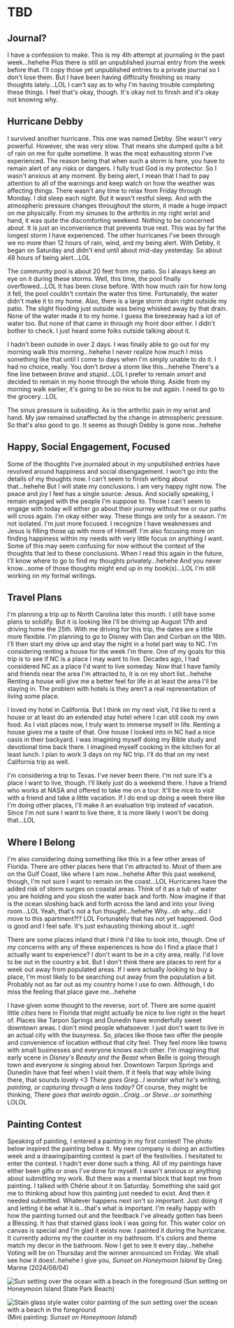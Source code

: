 # TBD

## Journal?

I have a confession to make. This is my 4th attempt at journaling in the past week...hehehe Plus there is still an unpublished journal entry from the week before that. I'll copy those yet unpublished entries to a private journal so I don't lose them. But I have been having difficulty finishing so many thoughts lately...LOL I can't say as to why I'm having trouble completing these things. I feel that's okay, though. It's okay not to finish and it's okay not knowing why.

## Hurricane Debby

I survived another hurricane. This one was named Debby. She wasn't very powerful. However, she was very slow. That means she dumped quite a bit of rain on me for quite sometime. It was the most exhausting storm I've experienced. The reason being that when such a storm is here, you have to remain alert of any risks or dangers. I fully trust God is my protector. So I wasn't anxious at any moment. By being alert, I mean that I had to pay attention to all of the warnings and keep watch on how the weather was affecting things. There wasn't any time to relax from Friday through Monday. I did sleep each night. But it wasn't restful sleep. And with the atmospheric pressure changes throughout the storm, it made a huge impact on me physically. From my sinuses to the arthritis in my right wrist and hand, it was quite the discomforting weekend. Nothing to be concerned about. It is just an inconvenience that prevents true rest. This was by far the longest storm I have experienced. The other hurricanes I've been through we no more than 12 hours of rain, wind, and my being alert. With Debby, it began on Saturday and didn't end until about mid-day yesterday. So about 48 hours of being alert...LOL

The community pool is about 20 feet from my patio. So I always keep an eye on it during these storms. Well, this time, the pool finally overflowed...LOL It has been close before. With how much rain for how long it fell, the pool couldn't contain the water this time. Fortunately, the water didn't make it to my home. Also, there is a large storm drain right outside my patio. The slight flooding just outside was being whisked away by that drain. None of the water made it to my home. I guess the breezeway had a lot of water too. But none of that came in through my front door either. I didn't bother to check. I just heard some folks outside talking about it.

I hadn't been outside in over 2 days. I was finally able to go out for my morning walk this morning...hehehe I never realize how much I miss something like that until I come to days when I'm simply unable to do it. I had no choice, really. You don't *brave* a storm like this...hehehe There's a fine line between *brave* and *stupid*...LOL I prefer to remain *smart* and decided to remain in my home through the whole thing. Aside from my morning walk earlier, it's going to be so nice to be out again. I need to go to the grocery...LOL

The sinus pressure is subsiding. As is the arthritic pain in my wrist and hand. My jaw remained unaffected by the change in atmospheric pressure. So that's also good to go. It seems as though Debby is gone now...hehehe

## Happy, Social Engagement, Focused

Some of the thoughts I've journaled about in my unpublished entries have revolved around happiness and social disengagement. I won't go into the details of my thoughts now. I can't seem to finish writing about that...hehehe But I will state my conclusions. I am very happy right now. The peace and joy I feel has a single source: Jesus. And socially speaking, I remain engaged with the people I'm suppose to. Those I can't seem to engage with today will either go about their journey without me or our paths will cross again. I'm okay either way. These things are only for a season. I'm not isolated. I'm just more focused. I recognize I have weaknesses and Jesus is filling those up with more of Himself. I'm also focusing more on finding happiness within my needs with very little focus on anything I want. Some of this may seem confusing for now without the context of the thoughts that led to these conclusions. When I read this again in the future, I'll know where to go to find my thoughts privately...hehehe And you never know...some of those thoughts might end up in my book(s)...LOL I'm still working on my formal writings.

## Travel Plans

I'm planning a trip up to North Carolina later this month. I still have some plans to solidify. But it is looking like I'll be driving up August 17th and driving home the 25th. With me driving for this trip, the dates are a little more flexible. I'm planning to go to Disney with Dan and Corban on the 16th. I'll then start my drive up and stay the night in a hotel part way to NC. I'm considering renting a house for the week I'm there. One of my goals for this trip is to see if NC is a place I may want to live. Decades ago, I had considered NC as a place I'd want to live someday. Now that I have family and friends near the area I'm attracted to, it is on my short list...hehehe Renting a house will give me a better feel for life in at least the area I'll be staying in. The problem with hotels is they aren't a real representation of living some place.

I loved my hotel in California. But I think on my next visit, I'd like to rent a house or at least do an extended stay hotel where I can still cook my own food. As I visit places now, I truly want to immerse myself in life. Renting a house gives me a taste of that. One house I looked into in NC had a nice oasis in their backyard. I was imagining myself doing my Bible study and devotional time back there. I imagined myself cooking in the kitchen for at least lunch. I plan to work 3 days on my NC trip. I'll do that on my next California trip as well.

I'm considering a trip to Texas. I've never been there. I'm not sure it's a place I want to live, though. I'll likely just do a weekend there. I have a friend who works at NASA and offered to take me on a tour. It'll be nice to visit with a friend and take a little vacation. If I do end up doing a week there like I'm doing other places, I'll make it an evaluation trip instead of vacation. Since I'm not sure I want to live there, it is more likely I won't be doing that...LOL

## Where I Belong

I'm also considering doing something like this in a few other areas of Florida. There are other places here that I'm attracted to. Most of them are on the Gulf Coast, like where I am now...hehehe After this past weekend, though, I'm not sure I want to remain on the coast...LOL Hurricanes have the added risk of storm surges on coastal areas. Think of it as a tub of water you are holding and you slosh the water back and forth. Now imagine if that is the ocean sloshing back and forth across the land and into your living room...LOL Yeah, that's not a fun thought...hehehe Why...oh why...did I move to this apartment?!? LOL Fortunately that has not yet happened. God is good and I feel safe. It's just exhausting thinking about it...ugh!

There are some places inland that I think I'd like to look into, though. One of my concerns with any of these experiences is how do I find a place that I actually want to experience? I don't want to be *in* a city area, really. I'd love to be out in the country a bit. But I don't think there are places to rent for a week out away from populated areas. If I were actually looking to buy a place, I'm most likely to be searching out away from the population a bit. Probably not as far out as my country home I use to own. Although, I do miss the feeling that place gave me...hehehe

I have given some thought to the reverse, sort of. There are some quaint little *cities* here in Florida that might actually be nice to live right in the heart of. Places like Tarpon Springs and Dunedin have wonderfully sweet downtown areas. I don't mind people whatsoever. I just don't want to live in an actual city with the busyness. So, places like those two offer the people and convenience of location without that city feel. They feel more like towns with small businesses and everyone knows each other. I'm imagining that early scene in *Disney's Beauty and the Beast* when Belle is going through town and everyone is singing about her. Downtown Tarpon Springs and Dunedin have that feel when I visit them. If it feels that way while living there, that sounds lovely <3 *There goes Greg...I wonder what he's writing, painting, or capturing through a lens today?* Of course, they might be thinking, *There goes that weirdo again...Craig...or Steve...or something* LOLOL

## Painting Contest

Speaking of painting, I entered a painting in my first contest! The photo below inspired the painting below it. My new company is doing an activities week and a drawing/painting contest is part of the festivities. I hesitated to enter the contest. I hadn't ever done such a thing. All of my paintings have either been gifts or ones I've done for myself. I wasn't anxious or anything about submitting my work. But there was a mental block that kept me from painting. I talked with Chérie about it on Saturday. Something she said got me to thinking about how this painting just needed to exist. And then it needed submitted. Whatever happens next isn't so important. Just doing it and letting it be what it is...that's what is important. I'm really happy with how the painting turned out and the feedback I've already gotten has been a Blessing. It has that stained glass look I was going for. This water color on canvas is special and I'm glad it exists now. I painted it during the hurricane. It currently adorns my the counter in my bathroom. It's colors and theme match my decor in the bathroom. Now I get to see it every day...hehehe Voting will be on Thursday and the winner announced on Friday. We shall see how it does!..hehehe I give you, *Sunset on Honeymoon Island* by Greg Marine (2024/08/04)

![Sun setting over the ocean with a beach in the foreground](./media/IMG_0878.jpeg)
(Sun setting on Honeymoon Island State Park Beach)

![Stain glass style water color painting of the sun setting over the ocean with a beach in the foreground](./media/IMG_0074.jpeg)
(Mini painting: *Sunset on Honeymoon Island*)

